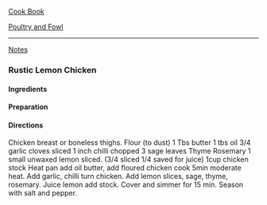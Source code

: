 [Cook Book](https://github.com/vmsmith/CookBook/blob/master/README.md)  

[Poultry and Fowl]()  

-----  

[Notes](https://github.com/vmsmith/CookBook/blob/master/notes.md)  

### Rustic Lemon Chicken 

#### Ingredients  


#### Preparation  


#### Directions  

Chicken breast or boneless thighs. Flour (to dust) 1 Tbs butter 1 tbs oil 3/4 garlic cloves sliced 1 inch chilli chopped 3 sage leaves Thyme Rosemary 1 small unwaxed lemon sliced. (3/4 sliced 1/4 saved for juice) 1cup chicken stock
Heat pan add oil butter, add floured chicken cook 5min moderate heat. Add garlic, chilli turn chicken. Add lemon slices, sage, thyme, rosemary. Juice lemon add stock. Cover and simmer for 15 min. Season with salt and pepper.

